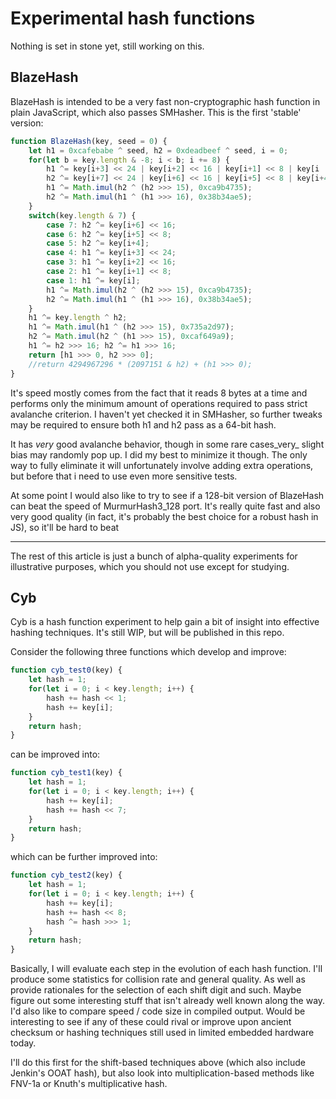 # Experimental hash functions

Nothing is set in stone yet, still working on this.

## BlazeHash

BlazeHash is intended to be a very fast non-cryptographic hash function in plain JavaScript, which also passes SMHasher.
This is the first 'stable' version:

```js
function BlazeHash(key, seed = 0) {
    let h1 = 0xcafebabe ^ seed, h2 = 0xdeadbeef ^ seed, i = 0;
    for(let b = key.length & -8; i < b; i += 8) {
        h1 ^= key[i+3] << 24 | key[i+2] << 16 | key[i+1] << 8 | key[i  ];
        h2 ^= key[i+7] << 24 | key[i+6] << 16 | key[i+5] << 8 | key[i+4];
        h1 ^= Math.imul(h2 ^ (h2 >>> 15), 0xca9b4735);
        h2 ^= Math.imul(h1 ^ (h1 >>> 16), 0x38b34ae5);
    }
    switch(key.length & 7) {
        case 7: h2 ^= key[i+6] << 16;
        case 6: h2 ^= key[i+5] << 8;
        case 5: h2 ^= key[i+4];
        case 4: h1 ^= key[i+3] << 24;
        case 3: h1 ^= key[i+2] << 16;
        case 2: h1 ^= key[i+1] << 8;
        case 1: h1 ^= key[i];
        h1 ^= Math.imul(h2 ^ (h2 >>> 15), 0xca9b4735);
        h2 ^= Math.imul(h1 ^ (h1 >>> 16), 0x38b34ae5);
    }
    h1 ^= key.length ^ h2;
    h1 ^= Math.imul(h1 ^ (h2 >>> 15), 0x735a2d97);
    h2 ^= Math.imul(h2 ^ (h1 >>> 15), 0xcaf649a9);
    h1 ^= h2 >>> 16; h2 ^= h1 >>> 16;
    return [h1 >>> 0, h2 >>> 0];
    //return 4294967296 * (2097151 & h2) + (h1 >>> 0);
}
```

It's speed mostly comes from the fact that it reads 8 bytes at a time and performs only the minimum amount of operations required to pass strict avalanche criterion. I haven't yet checked it in SMHasher, so further tweaks may be required to ensure both h1 and h2 pass as a 64-bit hash.

It has _very_ good avalanche behavior, though in some rare cases_very_ slight bias may randomly pop up. I did my best to minimize it though. The only way to fully eliminate it will unfortunately involve adding extra operations, but before that i need to use even more sensitive tests.

At some point I would also like to try to see if a 128-bit version of BlazeHash can beat the speed of MurmurHash3_128 port. It's really quite fast and also very good quality (in fact, it's probably the best choice for a robust hash in JS), so it'll be hard to beat


*****

The rest of this article is just a bunch of alpha-quality experiments for illustrative purposes, which you should not use except for studying.


## Cyb

Cyb is a hash function experiment to help gain a bit of insight into effective hashing techniques. It's still WIP, but will be published in this repo.

Consider the following three functions which develop and improve:

```js
function cyb_test0(key) {
    let hash = 1;
    for(let i = 0; i < key.length; i++) {
        hash += hash << 1;
        hash += key[i];
    }
    return hash;
}
```

can be improved into:

```js
function cyb_test1(key) {
    let hash = 1;
    for(let i = 0; i < key.length; i++) {
        hash += key[i];
        hash += hash << 7;
    }
    return hash;
}
```

which can be further improved into:

```js
function cyb_test2(key) {
    let hash = 1;
    for(let i = 0; i < key.length; i++) {
        hash += key[i];
        hash += hash << 8;
        hash ^= hash >>> 1;
    }
    return hash;
}
```

Basically, I will evaluate each step in the evolution of each hash function. I'll produce some statistics for collision rate and general quality. As well as provide rationales for the selection of each shift digit and such. Maybe figure out some interesting stuff that isn't already well known along the way. I'd also like to compare speed / code size in compiled output. Would be interesting to see if any of these could rival or improve upon ancient checksum or hashing techniques still used in limited embedded hardware today.

I'll do this first for the shift-based techniques above (which also include Jenkin's OOAT hash), but also look into multiplication-based methods like FNV-1a or Knuth's multiplicative hash.
